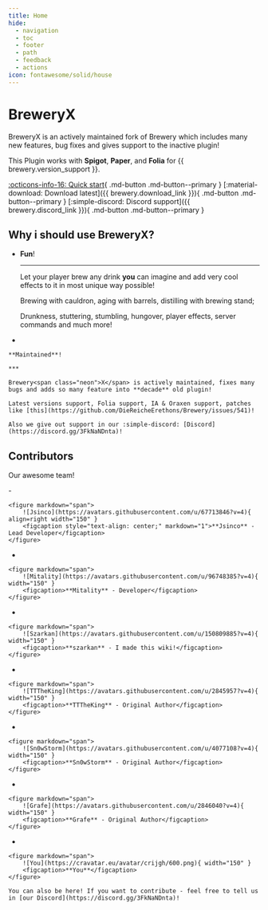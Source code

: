 ```yaml
--- 
title: Home
hide:
  - navigation
  - toc
  - footer
  - path
  - feedback
  - actions
icon: fontawesome/solid/house
---
```


<h1 class="white">  
    Brewery<span class="neon">X</span>
</h1>

BreweryX is an actively maintained fork of Brewery which includes many new features, bug fixes and gives support to the inactive plugin!

This Plugin works with **Spigot**, **Paper**, and **Folia** for {{ brewery.version_support }}.

[:octicons-info-16: Quick start](guide/recipies.md){ .md-button .md-button--primary }
[:material-download: Download latest]({{ brewery.download_link }}){ .md-button .md-button--primary }
[:simple-discord: Discord support]({{ brewery.discord_link }}){ .md-button .md-button--primary }

## Why i should use Brewery<span class="neon">X</span>?

<div class="grid cards" markdown>

- 
    **Fun**!

    ***

    Let your player brew any drink **you** can imagine and add very cool effects to it in most unique way possible!

    Brewing with cauldron, aging with barrels, distilling with brewing stand;

    Drunkness, stuttering, stumbling, hungover, player effects, server commands and much more!

- 

    **Maintained**!

    ***

    Brewery<span class="neon">X</span> is actively maintained, fixes many bugs and adds so many feature into **decade** old plugin!

    Latest versions support, Folia support, IA & Oraxen support, patches like [this](https://github.com/DieReicheErethons/Brewery/issues/541)!

    Also we give out support in our :simple-discord: [Discord](https://discord.gg/3FkNaNDnta)!
</div>


## Contributors

Our awesome team!

<div class="grid cards" markdown>
-  

    <figure markdown="span">
        ![Jsinco](https://avatars.githubusercontent.com/u/67713846?v=4){ align=right width="150" }
        <figcaption style="text-align: center;" markdown="1">**Jsinco** - Lead Developer</figcaption>
    </figure>

</div>

<div class="grid cards" markdown>

-  

    <figure markdown="span">
        ![Mitality](https://avatars.githubusercontent.com/u/96748385?v=4){ width="150" }
        <figcaption>**Mitality** - Developer</figcaption>
    </figure>

- 

    <figure markdown="span">
        ![Szarkan](https://avatars.githubusercontent.com/u/150809885?v=4){ width="150" }
        <figcaption>**szarkan** - I made this wiki!</figcaption>
    </figure>

-  

    <figure markdown="span">
        ![TTTheKing](https://avatars.githubusercontent.com/u/2845957?v=4){ width="150" }
        <figcaption>**TTTheKing** - Original Author</figcaption>
    </figure>

-  

    <figure markdown="span">
        ![Sn0wStorm](https://avatars.githubusercontent.com/u/4077108?v=4){ width="150" }
        <figcaption>**Sn0wStorm** - Original Author</figcaption>
    </figure>

-  

    <figure markdown="span">
        ![Grafe](https://avatars.githubusercontent.com/u/2846040?v=4){ width="150" }
        <figcaption>**Grafe** - Original Author</figcaption>
    </figure>

- 

    <figure markdown="span">
        ![You](https://cravatar.eu/avatar/crijgh/600.png){ width="150" }
        <figcaption>**You**</figcaption>
    </figure>

    You can also be here! If you want to contribute - feel free to tell us in [our Discord](https://discord.gg/3FkNaNDnta)!


</div>
